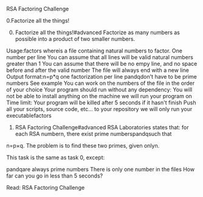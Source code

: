 RSA Factoring Challenge

0.Factorize all the things!

0. Factorize all the things!#advanced
Factorize as many numbers as possible into a product of two smaller numbers.

Usage:factors <file>
where<file>is a file containing natural numbers to factor.
One number per line
You can assume that all lines will be valid natural numbers greater than 1
You can assume that there will be no empy line, and no space before and after the valid number
The file will always end with a new line
Output format:n=p*q
one factorization per line
pandqdon't have to be prime numbers
See example
You can work on the numbers of the file in the order of your choice
Your program should run without any dependency: You will not be able to install anything on the machine we will run your program on
Time limit: Your program will be killed after 5 seconds if it hasn't finish
Push all your scripts, source code, etc... to your repository
we will only run your executablefactors
1. RSA Factoring Challenge#advanced
RSA Laboratories states that: for each RSA numbern, there exist prime numberspandqsuch that

n=p×q. The problem is to find these two primes, given onlyn.

This task is the same as task 0, except:

pandqare always prime numbers
There is only one number in the files
How far can you go in less than 5 seconds?

Read: RSA Factoring Challenge
